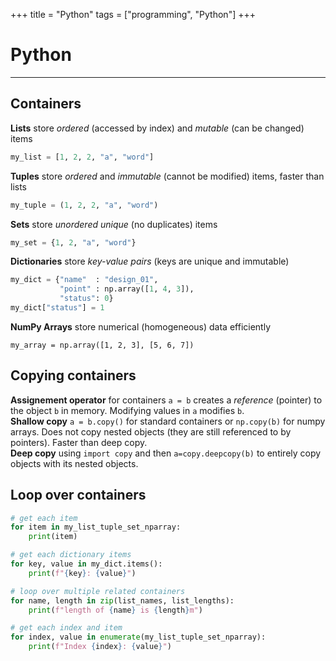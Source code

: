 +++
title = "Python"
tags = ["programming", "Python"]
+++

# Python

---
## Containers
**Lists**
store *ordered* (accessed by index) and *mutable* (can be changed) items
```Python
my_list = [1, 2, 2, "a", "word"]
```

**Tuples**
store *ordered* and *immutable* (cannot be modified) items, faster than lists
```Python
my_tuple = (1, 2, 2, "a", "word")
```

**Sets**
store *unordered unique* (no duplicates) items
```Python
my_set = {1, 2, "a", "word"}
```

**Dictionaries**
store *key-value pairs* (keys are unique and immutable)
```Python
my_dict = {"name"  : "design_01",
           "point" : np.array([1, 4, 3]),
           "status": 0}
my_dict["status"] = 1
```

**NumPy Arrays**
store numerical (homogeneous) data efficiently
```
my_array = np.array([1, 2, 3], [5, 6, 7])
```

## Copying containers
**Assignement operator** for containers `a = b` creates a *reference* (pointer) to the object `b` in memory. Modifying values in `a` modifies `b`.  
**Shallow copy** `a = b.copy()` for standard containers or `np.copy(b)` for numpy arrays. Does not copy nested objects (they are still referenced to by pointers). Faster than deep copy.  
**Deep copy** using `import copy` and then `a=copy.deepcopy(b)` to entirely copy objects with its nested objects.

## Loop over containers
```Python
# get each item
for item in my_list_tuple_set_nparray:
    print(item)

# get each dictionary items
for key, value in my_dict.items():
    print(f"{key}: {value}")

# loop over multiple related containers
for name, length in zip(list_names, list_lengths):
    print(f"length of {name} is {length}m")

# get each index and item
for index, value in enumerate(my_list_tuple_set_nparray):
    print(f"Index {index}: {value}")
```


